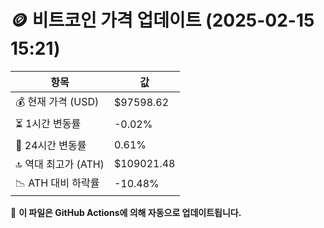 # 🪙 비트코인 가격 업데이트 (2025-02-15 15:21)

| 항목                | 값 |
|--------------------|----------------|
| 💰 현재 가격 (USD) | $97598.62 |
| ⏳ 1시간 변동률    | -0.02% |
| 📆 24시간 변동률   | 0.61% |
| 🔝 역대 최고가 (ATH) | $109021.48 |
| 📉 ATH 대비 하락률 | -10.48% |

🔄 **이 파일은 GitHub Actions에 의해 자동으로 업데이트됩니다.**
